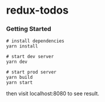 # redux-todos

### Getting Started
```
# install dependencies
yarn install

# start dev server
yarn dev

# start prod server
yarn build
yarn start
```

then visit localhost:8080 to see result.